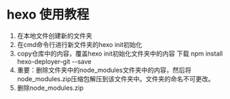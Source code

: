 # hexo 使用教程



1. 在本地文件创建新的文件夹
2. 在cmd命令行进行新文件夹的hexo init初始化
3. copy仓库中的内容，覆盖hexo init初始化文件夹中的内容  下载 npm install hexo-deployer-git --save
4. 重要：删除文件夹中的node_modules文件夹中的内容，然后将node_modules.zip压缩包解压到该文件夹中。文件夹的命名不可更改。
5. 删除node_modules.zip